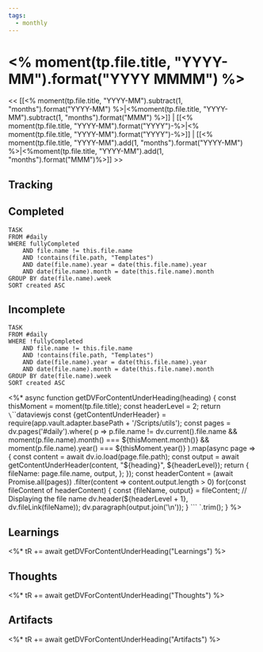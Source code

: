 ```yaml
---
tags:
  - monthly
---
```

# <% moment(tp.file.title, "YYYY-MM").format("YYYY MMMM") %>
<< [[<% moment(tp.file.title, "YYYY-MM").subtract(1, "months").format("YYYY-MM") %>|<%moment(tp.file.title, "YYYY-MM").subtract(1, "months").format("MMM") %>]] | [[<% moment(tp.file.title, "YYYY-MM").format("YYYY")-%>|<% moment(tp.file.title, "YYYY-MM").format("YYYY")-%>]] | [[<% moment(tp.file.title, "YYYY-MM").add(1, "months").format("YYYY-MM") %>|<%moment(tp.file.title, "YYYY-MM").add(1, "months").format("MMM")%>]] >>
## Tracking

## Completed
```dataview
TASK
FROM #daily
WHERE fullyCompleted
	AND file.name != this.file.name
	AND !contains(file.path, "Templates")
	AND date(file.name).year = date(this.file.name).year
	AND date(file.name).month = date(this.file.name).month
GROUP BY date(file.name).week
SORT created ASC
```
## Incomplete
```dataview
TASK
FROM #daily
WHERE !fullyCompleted
	AND file.name != this.file.name
	AND !contains(file.path, "Templates")
	AND date(file.name).year = date(this.file.name).year
	AND date(file.name).month = date(this.file.name).month
GROUP BY date(file.name).week
SORT created ASC
```
<%*
async function getDVForContentUnderHeading(heading) {
	const thisMoment = moment(tp.file.title);
	const headerLevel = 2;
	return `
\`\`\`dataviewjs
const {getContentUnderHeader} = require(app.vault.adapter.basePath + '/Scripts/utils');
const pages = dv.pages('#daily').where(
	p =>  p.file.name != dv.current().file.name
		&& moment(p.file.name).month() === ${thisMoment.month()}
		&& moment(p.file.name).year() === ${thisMoment.year()}
).map(async page => {
	const content = await dv.io.load(page.file.path);
	const output = await getContentUnderHeader(content, "${heading}", ${headerLevel});
	return {
		fileName: page.file.name,
		output,
	};
});
const headerContent = (await Promise.all(pages))
	.filter(content => content.output.length > 0)
for(const fileContent of headerContent) {
	const {fileName, output} = fileContent;
	// Displaying the file name
	dv.header(${headerLevel + 1}, dv.fileLink(fileName));
	dv.paragraph(output.join('\\n'));
}
\`\`\`
	`.trim();
}
%>
## Learnings
<%* tR += await getDVForContentUnderHeading("Learnings") %>
## Thoughts
<%* tR += await getDVForContentUnderHeading("Thoughts") %>
## Artifacts
<%* tR += await getDVForContentUnderHeading("Artifacts") %>
